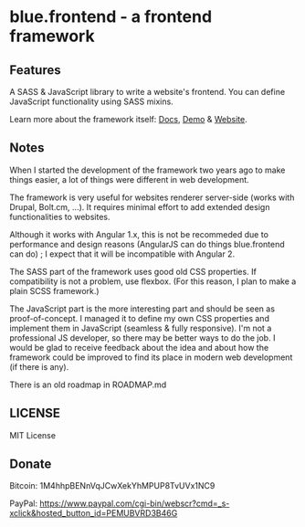 blue.frontend - a frontend framework
====================================

Features
--------

A SASS & JavaScript library to write a website's frontend. You can define JavaScript functionality using SASS mixins.

Learn more about the framework itself: [Docs](http://frontend.bluetreehouse.de/docs), [Demo](http://frontend.bluetreehouse.de/demo) & [Website](http://frontend.bluetreehouse.de/).

Notes
-----

When I started the development of the framework two years ago to make things easier, a lot of things were different in web development.


The framework is very useful for websites renderer server-side (works with Drupal, Bolt.cm, ...). It requires minimal effort to add extended design functionalities to websites.

Although it works with Angular 1.x, this is not be recommeded due to performance and design reasons (AngularJS can do things blue.frontend can do) ; I expect that it will be incompatible with Angular 2.


The SASS part of the framework uses good old CSS properties. If compatibility is not a problem, use flexbox. (For this reason, I plan to make a plain SCSS framework.)


The JavaScript part is the more interesting part and should be seen as proof-of-concept. I managed it to define my own CSS properties and implement them in JavaScript (seamless & fully responsive). I'm not a professional JS developer, so there may be better ways to do the job. I would be glad to receive feedback about the idea and about how the framework could be improved to find its place in modern web development (if there is any).

There is an old roadmap in ROADMAP.md

LICENSE
-------

MIT License

Donate
------

Bitcoin: 1M4hhpBENnVqJCwXekYhMPUP8TvUVx1NC9

PayPal: <a href="https://www.paypal.com/cgi-bin/webscr?cmd=_s-xclick&hosted_button_id=PEMUBVRD3B46G">https://www.paypal.com/cgi-bin/webscr?cmd=_s-xclick&hosted_button_id=PEMUBVRD3B46G</a>


